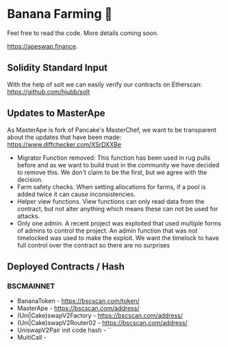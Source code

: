 # Banana Farming 🍌

Feel free to read the code. More details coming soon.

https://apeswap.finance. 

## Solidity Standard Input
With the help of solt we can easily verify our contracts on Etherscan: https://github.com/hjubb/solt

## Updates to MasterApe
As MasterApe is fork of Pancake's MasterChef, we want to be transparent about the updates that have been made: https://www.diffchecker.com/XSrDXXBe

- Migrator Function removed: This function has been used in rug pulls before and as we want to build trust in the community we have decided to remove this. We don't claim to be the first, but we agree with the decision. 
- Farm safety checks. When setting allocations for farms, if a pool is added twice it can cause inconsistencies.
- Helper view functions. View functions can only read data from the contract, but not alter anything which means these can not be used for attacks. 
- Only one admin. A recent project was exploited that used multiple forms of admins to control the project. An admin function that was not timelocked was used to make the exploit. We want the timelock to have full control over the contract so there are no surprises

## Deployed Contracts / Hash

### BSCMAINNET

- BananaToken - https://bscscan.com/token/
- MasterApe - https://bscscan.com/address/
- (Uni|Cake)swapV2Factory - https://bscscan.com/address/
- (Uni|Cake)swapV2Router02 - https://bscscan.com/address/
- UniswapV2Pair init code hash - ``
- MultiCall - 

